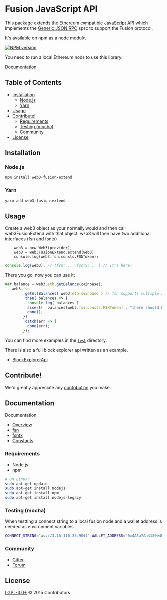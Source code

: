 # Fusion JavaScript API

This package extends the Ethereum compatible [JavaScript API](https://github.com/ethereum/wiki/wiki/JavaScript-API)
which implements the [Generic JSON RPC](https://github.com/ethereum/wiki/wiki/JSON-RPC) spec to support the Fusion protocol.

It's available on npm as a node module.

[![NPM version][npm-image]][npm-url] 

You need to run a local Ethereum node to use this library.

[Documentation](./docs/README.md)

## Table of Contents

- [Installation](#installation)
  - [Node.js](#nodejs)
  - [Yarn](#yarn)
- [Usage](#usage)
- [Contribute!](#contribute)
  - [Requirements](#requirements)
  - [Testing (mocha)](#testing-mocha)
  - [Community](#community)
- [License](#license)

## Installation

### Node.js

```bash
npm install web3-fusion-extend
```

### Yarn

```bash
yarn add web3-fusion-extend
```

## Usage

Create a web3 object as your normally would and then call web3FusionExtend with that object.
web3 will then have two additional interfaces (fsn and fsntx)

```
    web3 = new Web3(provider);
    web3 = web3FusionExtend.extend(web3)
    console.log(web3.fsn.consts.FSNToken);
```

```js
console.log(web3); // {fsn: .., fsntx: ...} // It's here!
```

There you go, now you can use it:

```js
var balance = web3.eth.getBalance(coinbase);
   web3.fsn
        .getAllBalances( web3.eth.coinbase ) // fsn supports multiple assets and balances on an address
        .then( balances => {
          console.log( balances )
          assert(  balances[web3.fsn.consts.FSNToken] , "there should be a balance for fusion tokens always"  )
          done();
        })
        .catch(err => {
          done(err);
        });
```

You can find more examples in the [`test`](https://github.com/FusionFoundation//web3-fusion-extend/tree/master/test) directory.

There is also a full block explorer api written as an example.
         
- [BlockExplorerApi](/examples/blockexplorerapi/README.md)


## Contribute!

We'd greatly appreciate any [contribution](/CONTRIBUTING.md) you make.

## Documentation

Documentation

 - [Overview](/docs/README.md)
 - [fsn](/docs/FSN.md)
 - [fsntx](/docs/FSNTX.md)
 - [Constants](/docs/FSNCONSTANTS.md)

### Requirements

* Node.js
* npm

```bash
# On Linux:
sudo apt-get update
sudo apt-get install nodejs
sudo apt-get install npm
sudo apt-get install nodejs-legacy
```


### Testing (mocha)

When testting a connect string to a local fusion node and a wallet address is needed as environment variables

```bash
CONNECT_STRING="ws://3.16.110.25:9001" WALLET_ADDRESS="0x4A5a7Aa4130e407d3708dE56db9000F059200C62" npm test
```

### Community
 - [Gitter](https://gitter.im/ethereum/web3.js?source=orgpage)
 - [Forum](https://forum.ethereum.org/categories/ethereum-js)



## License

[LGPL-3.0+](LICENSE.md) © 2015 Contributors


[npm-image]:https://badge.fury.io/js/web3-fusion-extend.svg
[npm-url]: https://npmjs.org/package/web3-fusion-extend
